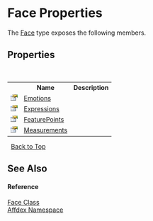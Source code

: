 # Face Properties
 

The <a href="6ba06b80-e3de-63ab-3985-5555663602f7">Face</a> type exposes the following members.


## Properties
&nbsp;<table><tr><th></th><th>Name</th><th>Description</th></tr><tr><td>![Public property](media/pubproperty.gif "Public property")</td><td><a href="12edc6a7-cd35-0bf2-252c-12e5bf02d4de">Emotions</a></td><td /></tr><tr><td>![Public property](media/pubproperty.gif "Public property")</td><td><a href="ea4f1d71-5c5e-fd10-d3f1-a3f338b73ac1">Expressions</a></td><td /></tr><tr><td>![Public property](media/pubproperty.gif "Public property")</td><td><a href="ab67567a-7676-e647-6a04-d2fad5f03a96">FeaturePoints</a></td><td /></tr><tr><td>![Public property](media/pubproperty.gif "Public property")</td><td><a href="ce2f5ff7-6d34-c992-20b7-e6973f68a317">Measurements</a></td><td /></tr></table>&nbsp;
<a href="#face-properties">Back to Top</a>

## See Also


#### Reference
<a href="6ba06b80-e3de-63ab-3985-5555663602f7">Face Class</a><br /><a href="b8038333-b12e-8ea1-a2ce-74c8d611fa89">Affdex Namespace</a><br />